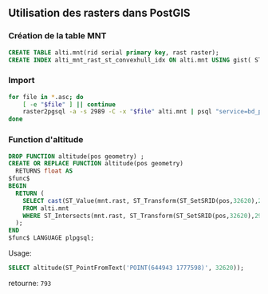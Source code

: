 ## Utilisation des rasters dans PostGIS

### Création de la table MNT
```sql
CREATE TABLE alti.mnt(rid serial primary key, rast raster);
CREATE INDEX alti_mnt_rast_st_convexhull_idx ON alti.mnt USING gist( ST_ConvexHull(rast) );
```

### Import

```bash
for file in *.asc; do
	[ -e "$file" ] || continue
	raster2pgsql -a -s 2989 -C -x "$file" alti.mnt | psql "service=bd_png_new"
done
```

### Function d'altitude

```sql
DROP FUNCTION altitude(pos geometry) ;
CREATE OR REPLACE FUNCTION altitude(pos geometry) 
  RETURNS float AS
$func$
BEGIN
  RETURN (
    SELECT cast(ST_Value(mnt.rast, ST_Transform(ST_SetSRID(pos,32620),2989)) as integer)
	FROM alti.mnt
	WHERE ST_Intersects(mnt.rast, ST_Transform(ST_SetSRID(pos,32620),2989))
  );
END
$func$ LANGUAGE plpgsql;
```

Usage:
```sql
SELECT altitude(ST_PointFromText('POINT(644943 1777598)', 32620));
```
retourne: `793`